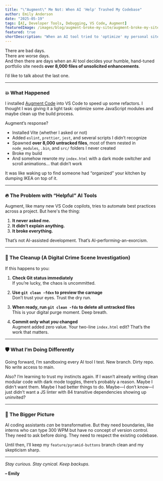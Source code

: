 ```yaml
---
title: "\"Augment\" Me Not: When AI 'Help' Trashed My Codebase"
author: Emily Anderson
date: "2025-05-19"
tags: [AI, Developer Tools, Debugging, VS Code, Augment]
featuredImage: /images/blog/augment-broke-my-site/augment-broke-my-site.png
featured: true
shortDescription: "When an AI tool tried to 'optimize' my personal site, it added over 8,000 files, broke the build, and left me wondering if it thought it was helping. Here's how I cleaned up the mess—and what I'm doing differently next time."
---
```


There are bad days.  
There are worse days.  
And then there are days when an AI tool decides your humble, hand-tuned portfolio site needs **over 8,000 files of unsolicited enhancements**.

I’d like to talk about the last one.

---

### 💥 What Happened

I installed [Augment Code](https://www.augmentcode.com/) into VS Code to speed up some refactors. I thought I was giving it a light task: optimize some JavaScript modules and maybe clean up the build process.

Augment’s response?

- Installed Vite (whether I asked or not)  
- Added `eslint`, `prettier`, `jest`, and several scripts I didn’t recognize  
- Spawned **over 8,000 untracked files**, most of them nested in `node_modules`, `.bin`, and `src/` folders I never created  
- Broke my build  
- And somehow rewrote my `index.html` with a dark mode switcher and scroll animations... that didn’t work

It was like waking up to find someone had “organized” your kitchen by dumping IKEA on top of it.

---

### 🔥 The Problem with “Helpful” AI Tools

Augment, like many new VS Code copilots, tries to automate best practices across a project. But here's the thing:

1. **It never asked me.**
2. **It didn’t explain anything.**
3. **It broke everything.**

That’s not AI-assisted development. That’s AI-performing-an-exorcism.

---

### 🧼 The Cleanup (A Digital Crime Scene Investigation)

If this happens to you:

1. **Check Git status immediately**  
   If you’re lucky, the chaos is uncommitted.

2. **Use `git clean -fdxn` to preview the carnage**  
   Don’t trust your eyes. Trust the dry run.

3. **When ready, run `git clean -fdx` to delete all untracked files**  
   This is your digital purge moment. Deep breath.

4. **Commit only what *you* changed**  
   Augment added zero value. Your two-line `index.html` edit? That’s the work that matters.

---

### 🛡️ What I’m Doing Differently

Going forward, I’m sandboxing every AI tool I test. New branch. Dirty repo. No write access to main.  

Also? I’m learning to trust my instincts again. If I wasn’t already writing clean modular code with dark mode toggles, there’s probably a reason. Maybe I didn’t want them. Maybe I had better things to do. Maybe—I don’t know—I just didn’t want a JS linter with 84 transitive dependencies showing up uninvited?

---

### 🧵 The Bigger Picture

AI coding assistants *can* be transformative. But they need boundaries, like interns who can type 300 WPM but have no concept of version control. They need to ask before doing. They need to respect the existing codebase.

Until then, I’ll keep my `feature/pyramid-buttons` branch clean and my skepticism sharp.

---

_Stay curious. Stay cynical. Keep backups._

**– Emily**
